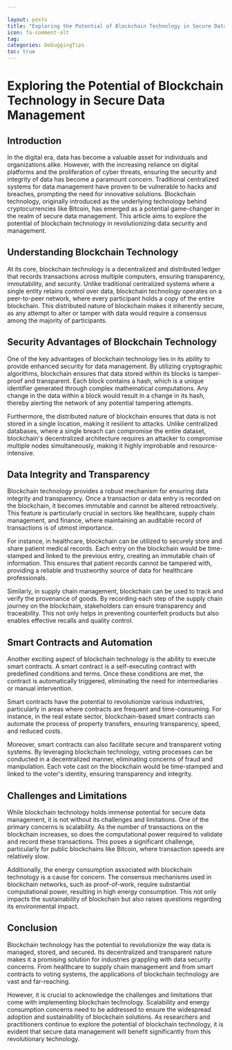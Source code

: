 ```yaml
---

layout: posts
title: "Exploring the Potential of Blockchain Technology in Secure Data Management"
icon: fa-comment-alt
tag:      
categories: DebuggingTips
toc: true
---
```




# Exploring the Potential of Blockchain Technology in Secure Data Management

## Introduction

In the digital era, data has become a valuable asset for individuals and organizations alike. However, with the increasing reliance on digital platforms and the proliferation of cyber threats, ensuring the security and integrity of data has become a paramount concern. Traditional centralized systems for data management have proven to be vulnerable to hacks and breaches, prompting the need for innovative solutions. Blockchain technology, originally introduced as the underlying technology behind cryptocurrencies like Bitcoin, has emerged as a potential game-changer in the realm of secure data management. This article aims to explore the potential of blockchain technology in revolutionizing data security and management.

## Understanding Blockchain Technology

At its core, blockchain technology is a decentralized and distributed ledger that records transactions across multiple computers, ensuring transparency, immutability, and security. Unlike traditional centralized systems where a single entity retains control over data, blockchain technology operates on a peer-to-peer network, where every participant holds a copy of the entire blockchain. This distributed nature of blockchain makes it inherently secure, as any attempt to alter or tamper with data would require a consensus among the majority of participants.

## Security Advantages of Blockchain Technology

One of the key advantages of blockchain technology lies in its ability to provide enhanced security for data management. By utilizing cryptographic algorithms, blockchain ensures that data stored within its blocks is tamper-proof and transparent. Each block contains a hash, which is a unique identifier generated through complex mathematical computations. Any change in the data within a block would result in a change in its hash, thereby alerting the network of any potential tampering attempts.

Furthermore, the distributed nature of blockchain ensures that data is not stored in a single location, making it resilient to attacks. Unlike centralized databases, where a single breach can compromise the entire dataset, blockchain's decentralized architecture requires an attacker to compromise multiple nodes simultaneously, making it highly improbable and resource-intensive.

## Data Integrity and Transparency

Blockchain technology provides a robust mechanism for ensuring data integrity and transparency. Once a transaction or data entry is recorded on the blockchain, it becomes immutable and cannot be altered retroactively. This feature is particularly crucial in sectors like healthcare, supply chain management, and finance, where maintaining an auditable record of transactions is of utmost importance.

For instance, in healthcare, blockchain can be utilized to securely store and share patient medical records. Each entry on the blockchain would be time-stamped and linked to the previous entry, creating an immutable chain of information. This ensures that patient records cannot be tampered with, providing a reliable and trustworthy source of data for healthcare professionals.

Similarly, in supply chain management, blockchain can be used to track and verify the provenance of goods. By recording each step of the supply chain journey on the blockchain, stakeholders can ensure transparency and traceability. This not only helps in preventing counterfeit products but also enables effective recalls and quality control.

## Smart Contracts and Automation

Another exciting aspect of blockchain technology is the ability to execute smart contracts. A smart contract is a self-executing contract with predefined conditions and terms. Once these conditions are met, the contract is automatically triggered, eliminating the need for intermediaries or manual intervention.

Smart contracts have the potential to revolutionize various industries, particularly in areas where contracts are frequent and time-consuming. For instance, in the real estate sector, blockchain-based smart contracts can automate the process of property transfers, ensuring transparency, speed, and reduced costs.

Moreover, smart contracts can also facilitate secure and transparent voting systems. By leveraging blockchain technology, voting processes can be conducted in a decentralized manner, eliminating concerns of fraud and manipulation. Each vote cast on the blockchain would be time-stamped and linked to the voter's identity, ensuring transparency and integrity.

## Challenges and Limitations

While blockchain technology holds immense potential for secure data management, it is not without its challenges and limitations. One of the primary concerns is scalability. As the number of transactions on the blockchain increases, so does the computational power required to validate and record these transactions. This poses a significant challenge, particularly for public blockchains like Bitcoin, where transaction speeds are relatively slow.

Additionally, the energy consumption associated with blockchain technology is a cause for concern. The consensus mechanisms used in blockchain networks, such as proof-of-work, require substantial computational power, resulting in high energy consumption. This not only impacts the sustainability of blockchain but also raises questions regarding its environmental impact.

## Conclusion

Blockchain technology has the potential to revolutionize the way data is managed, stored, and secured. Its decentralized and transparent nature makes it a promising solution for industries grappling with data security concerns. From healthcare to supply chain management and from smart contracts to voting systems, the applications of blockchain technology are vast and far-reaching.

However, it is crucial to acknowledge the challenges and limitations that come with implementing blockchain technology. Scalability and energy consumption concerns need to be addressed to ensure the widespread adoption and sustainability of blockchain solutions. As researchers and practitioners continue to explore the potential of blockchain technology, it is evident that secure data management will benefit significantly from this revolutionary technology.